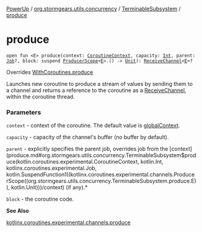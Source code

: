 [PowerUp](../../index.md) / [org.stormgears.utils.concurrency](../index.md) / [TerminableSubsystem](index.md) / [produce](./produce.md)

# produce

`open fun <E> produce(context: `[`CoroutineContext`](https://kotlinlang.org/api/latest/jvm/stdlib/kotlin.coroutines.experimental/-coroutine-context/index.html)`, capacity: `[`Int`](https://kotlinlang.org/api/latest/jvm/stdlib/kotlin/-int/index.html)`, parent: `[`Job`](https://kotlin.github.io/kotlinx.coroutines/kotlinx-coroutines-core/kotlinx.coroutines.experimental/-job/index.html)`?, block: suspend `[`ProducerScope`](https://kotlin.github.io/kotlinx.coroutines/kotlinx-coroutines-core/kotlinx.coroutines.experimental.channels/-producer-scope/index.html)`<`[`E`](produce.md#E)`>.() -> `[`Unit`](https://kotlinlang.org/api/latest/jvm/stdlib/kotlin/-unit/index.html)`): `[`ReceiveChannel`](https://kotlin.github.io/kotlinx.coroutines/kotlinx-coroutines-core/kotlinx.coroutines.experimental.channels/-receive-channel/index.html)`<`[`E`](produce.md#E)`>?`

Overrides [WithCoroutines.produce](../-with-coroutines/produce.md)

Launches new coroutine to produce a stream of values by sending them to a channel
and returns a reference to the coroutine as a [ReceiveChannel](https://kotlin.github.io/kotlinx.coroutines/kotlinx-coroutines-core/kotlinx.coroutines.experimental.channels/-receive-channel/index.html), within the coroutine thread.

### Parameters

`context` - context of the coroutine. The default value is [globalContext](../global-context.md).

`capacity` - capacity of the channel's buffer (no buffer by default).

`parent` - explicitly specifies the parent job, overrides job from the [context](produce.md#org.stormgears.utils.concurrency.TerminableSubsystem$produce(kotlin.coroutines.experimental.CoroutineContext, kotlin.Int, kotlinx.coroutines.experimental.Job, kotlin.SuspendFunction1((kotlinx.coroutines.experimental.channels.ProducerScope((org.stormgears.utils.concurrency.TerminableSubsystem.produce.E)), kotlin.Unit)))/context) (if any).*

`block` - the coroutine code.

**See Also**

[kotlinx.coroutines.experimental.channels.produce](https://kotlin.github.io/kotlinx.coroutines/kotlinx-coroutines-core/kotlinx.coroutines.experimental.channels/produce.html)


